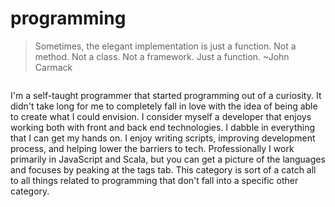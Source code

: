 # programming

> Sometimes, the elegant implementation is just a function. Not a method. Not a class. Not a framework. Just a function.
~John Carmack

```scala mdoc:percentages:programming
```

I'm a self-taught programmer that started programming out of a curiosity. It
didn't take long for me to completely fall in love with the idea of being able
to create what I could envision. I consider myself a developer that enjoys
working both with front and back end technologies. I dabble in everything that I
can get my hands on. I enjoy writing scripts, improving development process, and
helping lower the barriers to tech. Professionally I work primarily in
JavaScript and Scala, but you can get a picture of the languages and focuses by
peaking at the tags tab. This category is sort of a catch all to all things
related to programming that don't fall into a specific other category.

```scala mdoc:tags:programming
```
